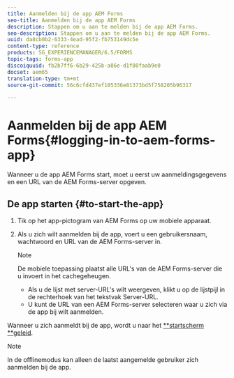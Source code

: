 ```yaml
---
title: Aanmelden bij de app AEM Forms
seo-title: Aanmelden bij de app AEM Forms
description: Stappen om u aan te melden bij de app AEM Forms.
seo-description: Stappen om u aan te melden bij de app AEM Forms.
uuid: da8cb0b2-6333-4ead-95f2-fb753149dc5e
content-type: reference
products: SG_EXPERIENCEMANAGER/6.5/FORMS
topic-tags: forms-app
discoiquuid: fb2b7ff6-6b29-425b-a86e-d1f80faab9e0
docset: aem65
translation-type: tm+mt
source-git-commit: 56c6cfd437ef185336e81373bd5f758205b96317

---
```



# Aanmelden bij de app AEM Forms{#logging-in-to-aem-forms-app}

Wanneer u de app AEM Forms start, moet u eerst uw aanmeldingsgegevens en een URL van de AEM Forms-server opgeven.

## De app starten {#to-start-the-app}

1. Tik op het app-pictogram van AEM Forms op uw mobiele apparaat.
1. Als u zich wilt aanmelden bij de app, voert u een gebruikersnaam, wachtwoord en URL van de AEM Forms-server in.

   >[!NOTE]
   >
   >De mobiele toepassing plaatst alle URL&#39;s van de AEM Forms-server die u invoert in het cachegeheugen.
   >
   >    * Als u de lijst met server-URL&#39;s wilt weergeven, klikt u op de lijstpijl in de rechterhoek van het tekstvak Server-URL.
   >    * U kunt de URL van een AEM Forms-server selecteren waar u zich via de app bij wilt aanmelden.


Wanneer u zich aanmeldt bij de app, wordt u naar het [**startscherm **geleid](../../forms/using/home-screen.md).

>[!NOTE]
>
>In de offlinemodus kan alleen de laatst aangemelde gebruiker zich aanmelden bij de app.
